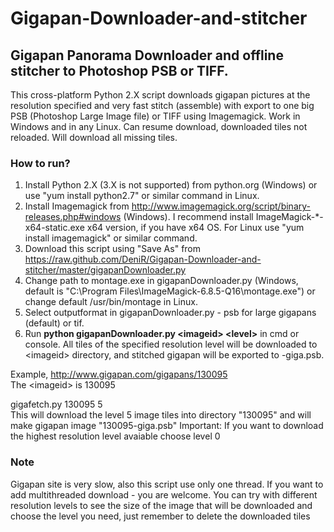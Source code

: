 Gigapan-Downloader-and-stitcher
===============================

## Gigapan Panorama Downloader and offline stitcher to Photoshop PSB or TIFF. 

This cross-platform Python 2.X script downloads gigapan pictures at the resolution specified and very fast stitch (assemble) with export to one big PSB (Photoshop Large Image file) or TIFF using Imagemagick. Work in Windows and in any Linux. Can resume download, downloaded tiles not reloaded. Will download all missing tiles. 

### How to run?
1. Install Python 2.X (3.X is not supported) from python.org (Windows) or use "yum install python2.7" or similar command in Linux.  
2. Install Imagemagick from http://www.imagemagick.org/script/binary-releases.php#windows (Windows). I recommend install ImageMagick-*-x64-static.exe x64 version, if you have x64 OS. For Linux use "yum install imagemagick" or similar command.  
3. Download this script using "Save As" from https://raw.github.com/DeniR/Gigapan-Downloader-and-stitcher/master/gigapanDownloader.py  
4. Change path to montage.exe in gigapanDownloader.py (Windows, default is "C:\\Program Files\\ImageMagick-6.8.5-Q16\\montage.exe") or change default /usr/bin/montage in Linux.  
5. Select outputformat in gigapanDownloader.py - psb for large gigapans (default) or tif.  
6. Run **python gigapanDownloader.py \<imageid> \<level>** in cmd or console. All tiles of the specified resolution level will be downloaded to \<imageid> directory, and stitched gigapan will be exported to <imageid>-giga.psb.

Example, http://www.gigapan.com/gigapans/130095  
The \<imageid> is 130095

gigafetch.py 130095 5  
This will download the level 5 image tiles into directory "130095" and will make gigapan image "130095-giga.psb"
Important: If you want to download the highest resolution level avaiable choose level 0  

### Note

Gigapan site is very slow, also this script use only one thread. If you want to add multithreaded download - you are welcome.
You can try with different resolution levels to see the size of the image that will be downloaded and choose the level you need, just remember to delete the downloaded tiles
